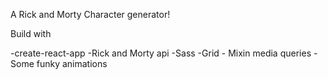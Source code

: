 A Rick and Morty Character generator!

Build with 

-create-react-app
-Rick and Morty api
-Sass
-Grid - Mixin media queries 
-Some funky animations